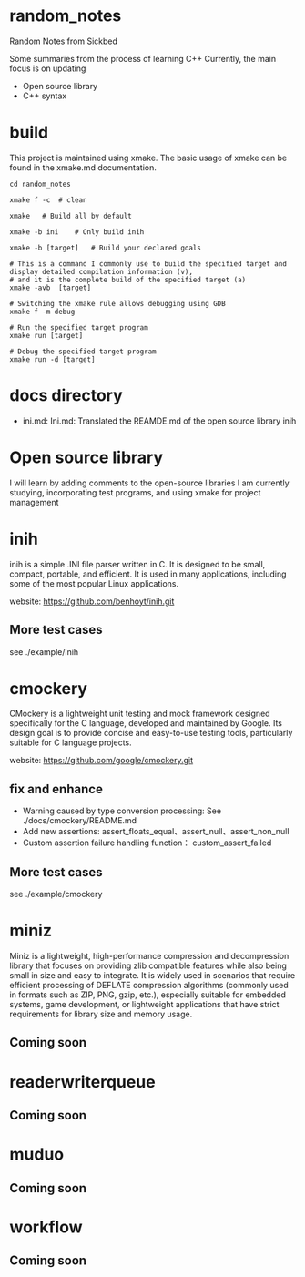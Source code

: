 # random_notes
Random Notes from Sickbed

Some summaries from the process of learning C++
Currently, the main focus is on updating
- Open source library
- C++ syntax


# build

This project is maintained using xmake.
The basic usage of xmake can be found in the xmake.md documentation.

```shell
cd random_notes

xmake f -c  # clean

xmake   # Build all by default

xmake -b ini    # Only build inih

xmake -b [target]   # Build your declared goals

# This is a command I commonly use to build the specified target and display detailed compilation information (v), 
# and it is the complete build of the specified target (a)
xmake -avb  [target]    

# Switching the xmake rule allows debugging using GDB
xmake f -m debug

# Run the specified target program
xmake run [target]

# Debug the specified target program
xmake run -d [target]
```

# docs directory

- ini.md: Ini.md: Translated the REAMDE.md of the open source library inih

# Open source library
I will learn by adding comments to the open-source libraries I am currently studying, incorporating test programs, and using xmake for project management


# inih

inih is a simple .INI file parser written in C. It is designed to be small, compact, portable, and efficient. It is used in many applications, including some of the most popular Linux applications.

website: https://github.com/benhoyt/inih.git

## More test cases

see ./example/inih

# cmockery

CMockery is a lightweight unit testing and mock framework designed specifically for the C language, developed and maintained by Google. Its design goal is to provide concise and easy-to-use testing tools, particularly suitable for C language projects.

website: https://github.com/google/cmockery.git

## fix and enhance

- Warning caused by type conversion processing: See ./docs/cmockery/README.md
- Add new assertions: assert_floats_equal、assert_null、assert_non_null
- Custom assertion failure handling function： custom_assert_failed

## More test cases

see ./example/cmockery

# miniz 

Miniz is a lightweight, high-performance compression and decompression library that focuses on providing zlib compatible features while also being small in size and easy to integrate. It is widely used in scenarios that require efficient processing of DEFLATE compression algorithms (commonly used in formats such as ZIP, PNG, gzip, etc.), especially suitable for embedded systems, game development, or lightweight applications that have strict requirements for library size and memory usage.


## Coming soon



# readerwriterqueue

## Coming soon

# muduo

## Coming soon

# workflow

## Coming soon